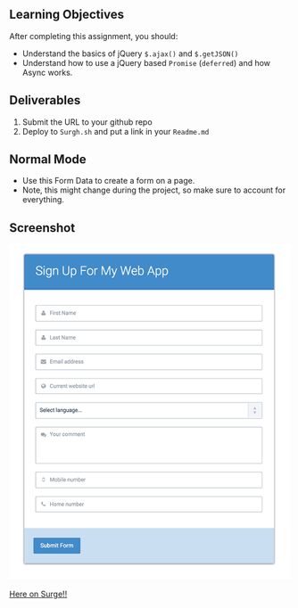 ## Learning Objectives

After completing this assignment, you should:

* Understand the basics of jQuery `$.ajax()` and `$.getJSON()`
* Understand how to use a jQuery based `Promise` (`deferred`) and how Async works.

## Deliverables

1. Submit the URL to your github repo
2. Deploy to `Surgh.sh` and put a link in your `Readme.md`

## Normal Mode

* Use this Form Data to create a form on a page.
* Note, this might change during the project, so make sure to account for everything.

## Screenshot

![form.png](form.png)


[Here on Surge!!](http://tiy-joshuarivers-form-builder.surge.sh)